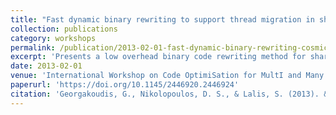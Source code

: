 ```yaml
---
title: "Fast dynamic binary rewriting to support thread migration in shared-ISA asymmetric multicores"
collection: publications
category: workshops
permalink: /publication/2013-02-01-fast-dynamic-binary-rewriting-cosmic
excerpt: 'Presents a low overhead binary code rewriting method for shared-ISA multicore processors that enables thread migration among heterogeneous cores while preserving functional equivalence. **Best Paper Award**'
date: 2013-02-01
venue: 'International Workshop on Code OptimiSation for MultI and Many Cores (COSMIC)'
paperurl: 'https://doi.org/10.1145/2446920.2446924'
citation: 'Georgakoudis, G., Nikolopoulos, D. S., & Lalis, S. (2013). &quot;Fast dynamic binary rewriting to support thread migration in shared-ISA asymmetric multicores.&quot; In <i>Proceedings of the First International Workshop on Code OptimiSation for MultI and Many Cores</i>, Article 4. https://doi.org/10.1145/2446920.2446924'
---
```

